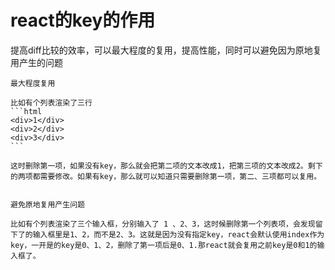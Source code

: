 # react的key的作用

提高diff比较的效率，可以最大程度的复用，提高性能，同时可以避免因为原地复用产生的问题 
    
    最大程度复用
    
    比如有个列表渲染了三行
    ```html
    <div>1</div>
    <div>2</div>
    <div>3</div>
    ```

    这时删除第一项，如果没有key，那么就会把第二项的文本改成1，把第三项的文本改成2。剩下的两项都需要修改。如果有key，那么就可以知道只需要删除第一项，第二、三项都可以复用。


    避免原地复用产生问题

    比如有个列表渲染了三个输入框，分别输入了 1 、2、3，这时候删除第一个列表项，会发现留下了的输入框里是1、2，而不是2、3。这就是因为没有指定key，react会默认使用index作为key，一开是的key是0、1、2，删除了第一项后是0、1.那react就会复用之前key是0和1的输入框了。

    
